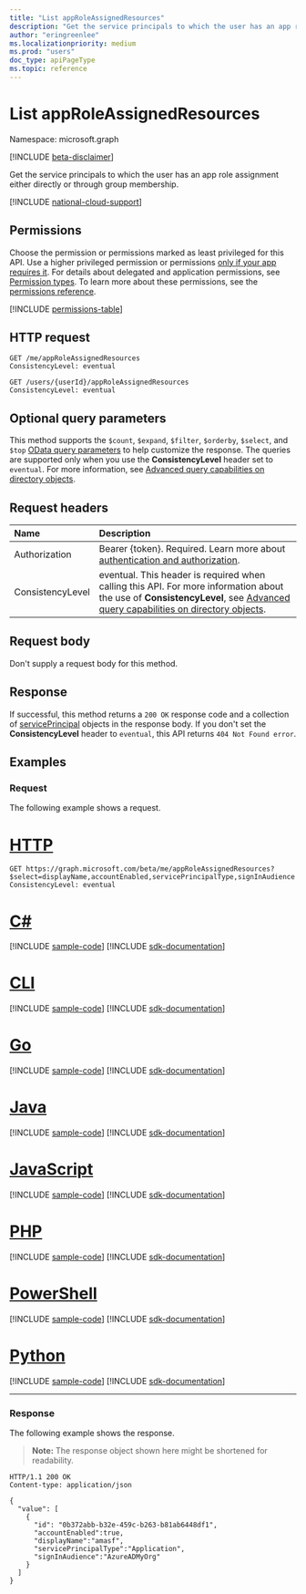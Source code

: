 ```yaml
---
title: "List appRoleAssignedResources"
description: "Get the service principals to which the user has an app role assignment either directly or through group membership."
author: "eringreenlee"
ms.localizationpriority: medium
ms.prod: "users"
doc_type: apiPageType
ms.topic: reference
---
```


# List appRoleAssignedResources
Namespace: microsoft.graph

[!INCLUDE [beta-disclaimer](../../includes/beta-disclaimer.md)]

Get the service principals to which the user has an app role assignment either directly or through group membership.

[!INCLUDE [national-cloud-support](../../includes/all-clouds.md)]

## Permissions
Choose the permission or permissions marked as least privileged for this API. Use a higher privileged permission or permissions [only if your app requires it](/graph/permissions-overview#best-practices-for-using-microsoft-graph-permissions). For details about delegated and application permissions, see [Permission types](/graph/permissions-overview#permission-types). To learn more about these permissions, see the [permissions reference](/graph/permissions-reference).

<!-- { "blockType": "permissions", "name": "user_list_approleassignedresources" } -->
[!INCLUDE [permissions-table](../includes/permissions/user-list-approleassignedresources-permissions.md)]

## HTTP request

<!-- {
  "blockType": "ignored"
}
-->
``` http
GET /me/appRoleAssignedResources
ConsistencyLevel: eventual

GET /users/{userId}/appRoleAssignedResources
ConsistencyLevel: eventual
```

## Optional query parameters
This method supports the `$count`, `$expand`, `$filter`, `$orderby`, `$select`, and `$top` [OData query parameters](/graph/query-parameters) to help customize the response. The queries are supported only when you use the **ConsistencyLevel** header set to `eventual`. For more information, see [Advanced query capabilities on directory objects](/graph/aad-advanced-queries).

## Request headers
|Name|Description|
|:---|:---|
|Authorization|Bearer {token}. Required. Learn more about [authentication and authorization](/graph/auth/auth-concepts).|
| ConsistencyLevel | eventual. This header is required when calling this API. For more information about the use of **ConsistencyLevel**, see [Advanced query capabilities on directory objects](/graph/aad-advanced-queries). |

## Request body
Don't supply a request body for this method.

## Response

If successful, this method returns a `200 OK` response code and a collection of [servicePrincipal](../resources/serviceprincipal.md) objects in the response body. If you don't set the **ConsistencyLevel** header to `eventual`, this API returns  `404 Not Found error`.

## Examples

### Request
The following example shows a request.

# [HTTP](#tab/http)
<!-- {
  "blockType": "request",
  "name": "list_approleassignedresources_users"
}
-->
``` http
GET https://graph.microsoft.com/beta/me/appRoleAssignedResources?$select=displayName,accountEnabled,servicePrincipalType,signInAudience
ConsistencyLevel: eventual
```

# [C#](#tab/csharp)
[!INCLUDE [sample-code](../includes/snippets/csharp/list-approleassignedresources-users-csharp-snippets.md)]
[!INCLUDE [sdk-documentation](../includes/snippets/snippets-sdk-documentation-link.md)]

# [CLI](#tab/cli)
[!INCLUDE [sample-code](../includes/snippets/cli/list-approleassignedresources-users-cli-snippets.md)]
[!INCLUDE [sdk-documentation](../includes/snippets/snippets-sdk-documentation-link.md)]

# [Go](#tab/go)
[!INCLUDE [sample-code](../includes/snippets/go/list-approleassignedresources-users-go-snippets.md)]
[!INCLUDE [sdk-documentation](../includes/snippets/snippets-sdk-documentation-link.md)]

# [Java](#tab/java)
[!INCLUDE [sample-code](../includes/snippets/java/list-approleassignedresources-users-java-snippets.md)]
[!INCLUDE [sdk-documentation](../includes/snippets/snippets-sdk-documentation-link.md)]

# [JavaScript](#tab/javascript)
[!INCLUDE [sample-code](../includes/snippets/javascript/list-approleassignedresources-users-javascript-snippets.md)]
[!INCLUDE [sdk-documentation](../includes/snippets/snippets-sdk-documentation-link.md)]

# [PHP](#tab/php)
[!INCLUDE [sample-code](../includes/snippets/php/list-approleassignedresources-users-php-snippets.md)]
[!INCLUDE [sdk-documentation](../includes/snippets/snippets-sdk-documentation-link.md)]

# [PowerShell](#tab/powershell)
[!INCLUDE [sample-code](../includes/snippets/powershell/list-approleassignedresources-users-powershell-snippets.md)]
[!INCLUDE [sdk-documentation](../includes/snippets/snippets-sdk-documentation-link.md)]

# [Python](#tab/python)
[!INCLUDE [sample-code](../includes/snippets/python/list-approleassignedresources-users-python-snippets.md)]
[!INCLUDE [sdk-documentation](../includes/snippets/snippets-sdk-documentation-link.md)]

---

### Response
The following example shows the response.

>**Note:** The response object shown here might be shortened for readability.

<!-- {
  "blockType": "response",
  "truncated": true,
  "@odata.type": "microsoft.graph.servicePrincipal",
  "isCollection": true
} -->

```http
HTTP/1.1 200 OK
Content-type: application/json

{
  "value": [
    {
      "id": "0b372abb-b32e-459c-b263-b81ab6448df1",
      "accountEnabled":true,
      "displayName":"amasf",
      "servicePrincipalType":"Application",
      "signInAudience":"AzureADMyOrg"
    }
  ]
}
```
